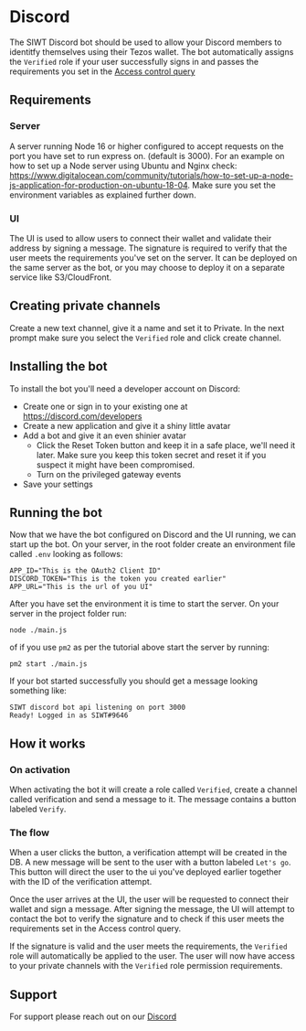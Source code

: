 # Discord

The SIWT Discord bot should be used to allow your Discord members to identitfy themselves using their Tezos wallet. The bot automatically assigns the `Verified` role if your user successfully signs in and passes the requirements you set in the [Access control query](https://github.com/StakeNow/SIWT/tree/develop/packages/acq)

## Requirements

### Server
A server running Node 16 or higher configured to accept requests on the port you have set to run express on. (default is 3000).
For an example on how to set up a Node server using Ubuntu and Nginx check: https://www.digitalocean.com/community/tutorials/how-to-set-up-a-node-js-application-for-production-on-ubuntu-18-04. Make sure you set the environment variables as explained further down.

### UI
The UI is used to allow users to connect their wallet and validate their address by signing a message. The signature is required to verify that the user meets the requirements you've set on the server. It can be deployed on the same server as the bot, or you may choose to deploy it on a separate service like S3/CloudFront. 

## Creating private channels
Create a new text channel, give it a name and set it to Private.
In the next prompt make sure you select the `Verified` role and click create channel.

## Installing the bot
To install the bot you'll need a developer account on Discord:

- Create one or sign in to your existing one at https://discord.com/developers
- Create a new application and give it a shiny little avatar
- Add a bot and give it an even shinier avatar
  - Click the Reset Token button and keep it in a safe place, we'll need it later. Make sure you keep this token secret and reset it if you suspect it might have been compromised.
  - Turn on the privileged gateway events
- Save your settings

## Running the bot
Now that we have the bot configured on Discord and the UI running, we can start up the bot.
On your server, in the root folder create an environment file called `.env` looking as follows:

```
APP_ID="This is the OAuth2 Client ID"
DISCORD_TOKEN="This is the token you created earlier"
APP_URL="This is the url of you UI"
```

After you have set the environment it is time to start the server.
On your server in the project folder run:
```
node ./main.js
```

of if you use `pm2` as per the tutorial above start the server by running:
```
pm2 start ./main.js
```

If your bot started successfully you should get a message looking something like:
```
SIWT discord bot api listening on port 3000
Ready! Logged in as SIWT#9646
```

## How it works

### On activation
When activating the bot it will create a role called `Verified`, create a channel called verification and send a message to it.
The message contains a button labeled `Verify`. 

### The flow
When a user clicks the button, a verification attempt will be created in the DB.
A new message will be sent to the user with a button labeled `Let's go`.
This button will direct the user to the ui you've deployed earlier together with the ID of the verification attempt.

Once the user arrives at the UI, the user will be requested to connect their wallet and sign a message.
After signing the message, the UI will attempt to contact the bot to verify the signature and to check if this user meets
the requirements set in the Access control query.

If the signature is valid and the user meets the requirements, the `Verified` role will automatically be applied to the user.
The user will now have access to your private channels with the `Verified` role permission requirements.

## Support
For support please reach out on our [Discord](https://discord.com/invite/6J3bjhkpxm?utm_source=GH&utm_medium=GH&utm_campaign=GH)
